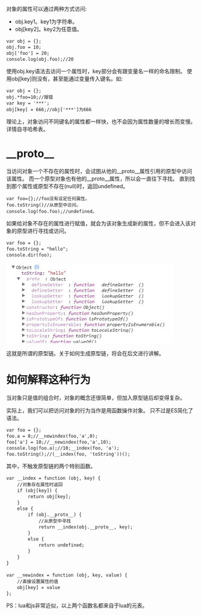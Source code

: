 对象的属性可以通过两种方式访问:
* obj.key1。key1为字符串。
* obj\[key2\]。key2为任意值。

~~~
var obj = {};
obj.foo = 10;
obj['foo'] = 20;
console.log(obj.foo);//20
~~~

使用obj.key语法去访问一个属性时，key部分会有跟变量名一样的命名限制。
使用obj\[key\]则没有，甚至能通过变量传入键名。如:

~~~
var obj = {};
obj.*foo=10;//报错
var key = '***';
obj[key] = 666;//obj['***']为666
~~~

理论上，对象访问不同键名的属性都一样快，也不会因为属性数量的增长而变慢。详情自寻哈希表。

# \_\_proto\_\_

当访问对象一个不存在的属性时，会试图从他的\_\_proto\_\_属性引用的原型中访问该属性。
而一个原型对象也有他的\_\_proto\_\_属性，所以会一直往下寻找。
直到找到那个属性或原型不存在(null)时，返回undefined。

~~~
var foo={};//foo没有设定任何属性。
foo.toString()//从原型中访问。
console.log(foo.foo);//undefined。
~~~

如果给对象不存在的属性进行赋值，就会为该对象生成新的属性，但不会进入该对象的原型进行寻找或访问。

~~~
var foo = {};
foo.toString = "hello";
console.dir(foo);
~~~

![](../../images/TIM截图20170718214154.jpg)

这就是所谓的原型链。关于如何生成原型链，将会在后文进行讲解。

# 如何解释这种行为

当对象只是值的组合时，对象的概念还很简单，但加入原型链后却变得复杂。

实际上，我们可以把访问对象的行为当作是用函数操作对象。
只不过是ES简化了语法。

~~~
var foo = {};
foo.a = 0;//__newindex(foo,'a',0);
foo['a'] = 10;//__newindex(foo,'a',10);
console.log(foo.a);//10;__index(foo, 'a');
foo.toString();//(__index(foo, 'toString'))();
~~~

其中，不触发原型链的两个特别函数。

~~~
var __index = function (obj, key) {
    //对象存在属性时返回
    if (obj[key]) {
        return obj[key];
    }
    else {
        if (obj.__proto__) {
            //从原型中寻找
            return __index(obj.__proto__, key);
        }
        else {
            return undefined;
        }
    }
}

var __newindex = function (obj, key, value) {
    //直接设置属性的值
    obj[key] = value
};
~~~

PS：lua和js非常近似，以上两个函数名都来自于lua的元表。

